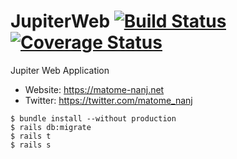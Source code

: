 # JupiterWeb [![Build Status](https://travis-ci.org/wkodate/JupiterWeb.svg?branch=master)](https://travis-ci.org/wkodate/JupiterWeb) [![Coverage Status](https://coveralls.io/repos/github/wkodate/JupiterWeb/badge.svg)](https://coveralls.io/github/wkodate/JupiterWeb)

Jupiter Web Application

* Website: https://matome-nanj.net
* Twitter: https://twitter.com/matome_nanj

```
$ bundle install --without production
$ rails db:migrate
$ rails t
$ rails s
```
